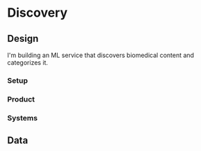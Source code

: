# Discovery

## Design
I'm building an ML service that discovers biomedical content and categorizes it.

### Setup

### Product

### Systems

## Data

